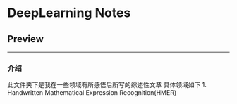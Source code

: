 # DeepLearning Notes
## Preview
---

### 介绍
此文件夹下是我在一些领域有所感悟后所写的综述性文章 
具体领域如下
    1. Handwritten Mathematical Expression Recognition(HMER)
